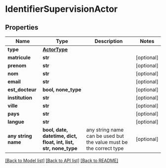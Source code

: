 # IdentifierSupervisionActor


## Properties
Name | Type | Description | Notes
------------ | ------------- | ------------- | -------------
**type** | [**ActorType**](ActorType.md) |  | 
**matricule** | **str** |  | [optional] 
**prenom** | **str** |  | [optional] 
**nom** | **str** |  | [optional] 
**email** | **str** |  | [optional] 
**est_docteur** | **bool, none_type** |  | [optional] 
**institution** | **str** |  | [optional] 
**ville** | **str** |  | [optional] 
**pays** | **str** |  | [optional] 
**langue** | **str** |  | [optional] 
**any string name** | **bool, date, datetime, dict, float, int, list, str, none_type** | any string name can be used but the value must be the correct type | [optional]

[[Back to Model list]](../README.md#documentation-for-models) [[Back to API list]](../README.md#documentation-for-api-endpoints) [[Back to README]](../README.md)


